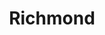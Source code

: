 ---
layout: club_page
title: Richmond
permalink: /richmond/
header_image: /assets/images/richmond.jpg
header_image_description: Richmond club members posing with Rotary balloons
---